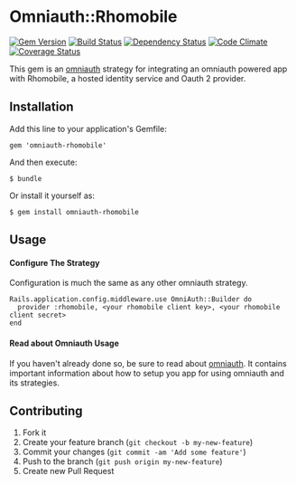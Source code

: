 # Omniauth::Rhomobile

[![Gem Version](http://img.shields.io/gem/v/omniauth-rhomobile.svg)][gem]
[![Build Status](http://img.shields.io/travis/rhomobile/omniauth-rhomobile.svg)][travis]
[![Dependency Status](http://img.shields.io/gemnasium/rhomobile/omniauth-rhomobile.svg)][gemnasium]
[![Code Climate](http://img.shields.io/codeclimate/github/rhomobile/omniauth-rhomobile.svg)][codeclimate]
[![Coverage Status](http://img.shields.io/coveralls/rhomobile/omniauth-rhomobile.svg)][coveralls]

[gem]: https://rubygems.org/gems/omniauth-rhomobile
[travis]: http://travis-ci.org/rhomobile/omniauth-rhomobile
[gemnasium]: https://gemnasium.com/rhomobile/omniauth-rhomobile
[codeclimate]: https://codeclimate.com/github/rhomobile/omniauth-rhomobile
[coveralls]: https://coveralls.io/r/rhomobile/omniauth-rhomobile


This gem is an [omniauth](https://github.com/intridea/omniauth) strategy for integrating an omniauth powered app with Rhomobile, a hosted identity service and Oauth 2 provider.

## Installation

Add this line to your application's Gemfile:

    gem 'omniauth-rhomobile'

And then execute:

    $ bundle

Or install it yourself as:

    $ gem install omniauth-rhomobile

## Usage

#### Configure The Strategy

Configuration is much the same as any other omniauth strategy.

    Rails.application.config.middleware.use OmniAuth::Builder do
      provider :rhomobile, <your rhomobile client key>, <your rhomobile client secret>
    end

#### Read about Omniauth Usage

If you haven't already done so, be sure to read about [omniauth](https://github.com/intridea/omniauth). It contains important information about how to setup you app for using omniauth and its strategies.

## Contributing

1. Fork it
2. Create your feature branch (`git checkout -b my-new-feature`)
3. Commit your changes (`git commit -am 'Add some feature'`)
4. Push to the branch (`git push origin my-new-feature`)
5. Create new Pull Request
